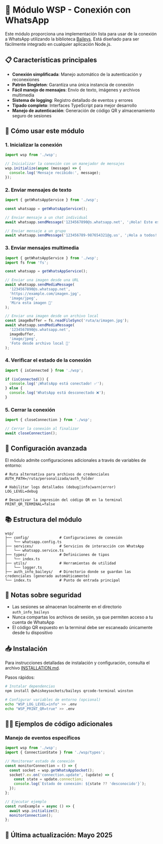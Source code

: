 # 🔌 Módulo WSP - Conexión con WhatsApp

Este módulo proporciona una implementación lista para usar de la conexión a WhatsApp utilizando la biblioteca [Baileys](https://github.com/WhiskeySockets/Baileys). Está diseñado para ser fácilmente integrado en cualquier aplicación Node.js.

## 📋 Características principales

- **Conexión simplificada**: Manejo automático de la autenticación y reconexiones
- **Patrón Singleton**: Garantiza una única instancia de conexión
- **Fácil manejo de mensajes**: Envío de texto, imágenes y archivos multimedia
- **Sistema de logging**: Registro detallado de eventos y errores
- **Tipado completo**: Interfaces TypeScript para mejor desarrollo
- **Manejo de autenticación**: Generación de código QR y almacenamiento seguro de sesiones

## 🚀 Cómo usar este módulo

### 1. Inicializar la conexión

```typescript
import wsp from './wsp';

// Inicializar la conexión con un manejador de mensajes
wsp.initialize(async (message) => {
  console.log('Mensaje recibido:', message);
});
```

### 2. Enviar mensajes de texto

```typescript
import { getWhatsAppService } from './wsp';

const whatsapp = getWhatsAppService();

// Enviar mensaje a un chat individual
await whatsapp.sendMessage('1234567890@s.whatsapp.net', '¡Hola! Este es un mensaje de prueba');

// Enviar mensaje a un grupo
await whatsapp.sendMessage('123456789-987654321@g.us', '¡Hola a todos!');
```

### 3. Enviar mensajes multimedia

```typescript
import { getWhatsAppService } from './wsp';
import fs from 'fs';

const whatsapp = getWhatsAppService();

// Enviar una imagen desde una URL
await whatsapp.sendMediaMessage(
  '1234567890@s.whatsapp.net',
  'https://example.com/imagen.jpg',
  'image/jpeg',
  'Mira esta imagen 📸'
);

// Enviar una imagen desde un archivo local
const imageBuffer = fs.readFileSync('ruta/a/imagen.jpg');
await whatsapp.sendMediaMessage(
  '1234567890@s.whatsapp.net',
  imageBuffer,
  'image/jpeg',
  'Foto desde archivo local 📄'
);
```

### 4. Verificar el estado de la conexión

```typescript
import { isConnected } from './wsp';

if (isConnected()) {
  console.log('¡WhatsApp está conectado! ✅');
} else {
  console.log('WhatsApp está desconectado ❌');
}
```

### 5. Cerrar la conexión

```typescript
import { closeConnection } from './wsp';

// Cerrar la conexión al finalizar
await closeConnection();
```

## 🔧 Configuración avanzada

El módulo admite configuraciones adicionales a través de variables de entorno:

```
# Ruta alternativa para archivos de credenciales
AUTH_PATH=/ruta/personalizada/auth_folder

# Habilitar logs detallados (debug|info|warn|error)
LOG_LEVEL=debug

# Desactivar la impresión del código QR en la terminal
PRINT_QR_TERMINAL=false
```

## 📚 Estructura del módulo

```
wsp/
├── config/              # Configuraciones de conexión
│   └── whatsapp.config.ts
├── services/            # Servicios de interacción con WhatsApp
│   └── whatsapp.service.ts
├── types/               # Definiciones de tipos
│   └── index.ts
├── utils/               # Herramientas de utilidad
│   └── logger.ts
├── auth_info_baileys/   # Directorio donde se guardan las credenciales (generado automáticamente)
└── index.ts             # Punto de entrada principal
```

## 🔐 Notas sobre seguridad

- Las sesiones se almacenan localmente en el directorio `auth_info_baileys`
- Nunca compartas los archivos de sesión, ya que permiten acceso a tu cuenta de WhatsApp
- El código QR expuesto en la terminal debe ser escaneado únicamente desde tu dispositivo

## 📥 Instalación 

Para instrucciones detalladas de instalación y configuración, consulta el archivo [INSTALLATION.md](./INSTALLATION.md).

Pasos rápidos:

```bash
# Instalar dependencias
npm install @whiskeysockets/baileys qrcode-terminal winston

# Configurar variables de entorno (opcional)
echo "WSP_LOG_LEVEL=info" >> .env
echo "WSP_PRINT_QR=true" >> .env
```

## 👨‍💻 Ejemplos de código adicionales

### Manejo de eventos específicos

```typescript
import wsp from './wsp';
import { ConnectionState } from './wsp/types';

// Monitorear estado de conexión
const monitorConnection = () => {
  const socket = wsp.getWhatsAppSocket();
  socket?.ev.on('connection.update', (update) => {
    const state = update.connection;
    console.log(`Estado de conexión: ${state ?? 'desconocido'}`);
  });
};

// Ejecutar ejemplo
const runExample = async () => {
  await wsp.initialize();
  monitorConnection();
};
```

## 📅 Última actualización: Mayo 2025